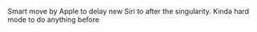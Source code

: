 Smart move by Apple to delay new Siri to after the singularity. Kinda hard mode to do anything before

